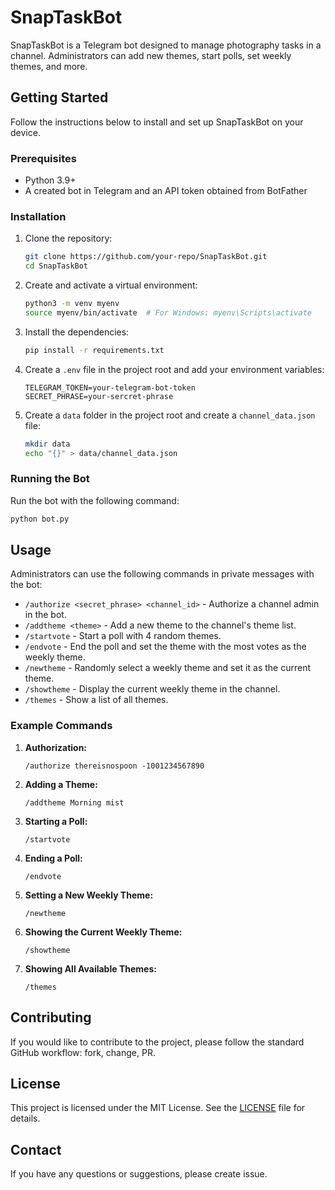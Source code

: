 # SnapTaskBot

SnapTaskBot is a Telegram bot designed to manage photography tasks in a channel. Administrators can add new themes, start polls, set weekly themes, and more.

## Getting Started

Follow the instructions below to install and set up SnapTaskBot on your device.

### Prerequisites

- Python 3.9+
- A created bot in Telegram and an API token obtained from BotFather

### Installation

1. Clone the repository:

   ```bash
   git clone https://github.com/your-repo/SnapTaskBot.git
   cd SnapTaskBot
   ```

2. Create and activate a virtual environment:

   ```bash
   python3 -m venv myenv
   source myenv/bin/activate  # For Windows: myenv\Scripts\activate
   ```

3. Install the dependencies:

   ```bash
   pip install -r requirements.txt
   ```

4. Create a `.env` file in the project root and add your environment variables:

   ```plaintext
   TELEGRAM_TOKEN=your-telegram-bot-token
   SECRET_PHRASE=your-sercret-phrase
   ```

5. Create a `data` folder in the project root and create a `channel_data.json` file:

   ```bash
   mkdir data
   echo "{}" > data/channel_data.json
   ```

### Running the Bot

Run the bot with the following command:

```bash
python bot.py
```

## Usage

Administrators can use the following commands in private messages with the bot:

- `/authorize <secret_phrase> <channel_id>` - Authorize a channel admin in the bot.
- `/addtheme <theme>` - Add a new theme to the channel's theme list.
- `/startvote` - Start a poll with 4 random themes.
- `/endvote` - End the poll and set the theme with the most votes as the weekly theme.
- `/newtheme` - Randomly select a weekly theme and set it as the current theme.
- `/showtheme` - Display the current weekly theme in the channel.
- `/themes` - Show a list of all themes.

### Example Commands

1. **Authorization:**
   ```plaintext
   /authorize thereisnospoon -1001234567890
   ```

2. **Adding a Theme:**
   ```plaintext
   /addtheme Morning mist
   ```

3. **Starting a Poll:**
   ```plaintext
   /startvote
   ```

4. **Ending a Poll:**
   ```plaintext
   /endvote
   ```

5. **Setting a New Weekly Theme:**
   ```plaintext
   /newtheme
   ```

6. **Showing the Current Weekly Theme:**
   ```plaintext
   /showtheme
   ```

7. **Showing All Available Themes:**
   ```plaintext
   /themes
   ```

## Contributing

If you would like to contribute to the project, please follow the standard GitHub workflow: fork, change, PR.

## License

This project is licensed under the MIT License. See the [LICENSE](LICENSE) file for details.

## Contact

If you have any questions or suggestions, please create issue.